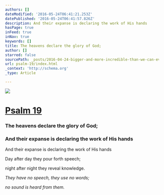 ```yaml
---
authors: []
dateModified: '2016-05-24T06:41:21.253Z'
datePublished: '2016-05-24T06:41:57.826Z'
description: And their expanse is declaring the work of His hands
hasPage: true
inFeed: true
inNav: true
keywords: []
title: The heavens declare the glory of God;
author: []
starred: false
sourcePath: _posts/2016-04-24-bigger-and-more-incredible-than-we-can-ever-imagine.md
url: psalm-19/index.html
_context: 'http://schema.org'
_type: Article

---
```

![](https://the-grid-user-content.s3-us-west-2.amazonaws.com/d9fe2e5c-1171-4d42-9043-553d7ed17e92.jpg)

# [Psalm 19][0]

### The heavens declare the glory of God;

### And their expanse is declaring the work of His hands

And their expanse is declaring the work of His hands

Day after day they pour forth speech;

night after night they reveal knowledge.

_They have no speech, they use no words;_

_no sound is heard from them._

[0]: null